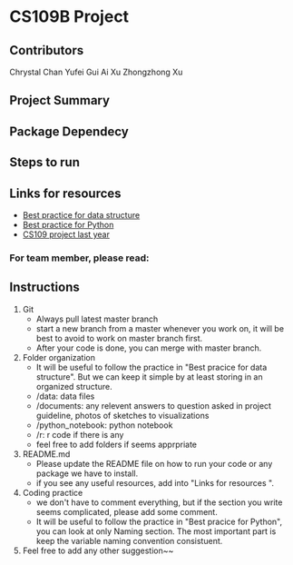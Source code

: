 CS109B Project
=============

## Contributors

Chrystal Chan
Yufei Gui
Ai Xu
Zhongzhong Xu

## Project Summary

## Package Dependecy

## Steps to run

## Links for resources 
* [Best practice for data structure](https://www.maxmasnick.com/analysis-org/)
* [Best practice for Python](https://gist.github.com/sloria/7001839)
* [CS109 project last year](https://github.com/kennyyu/cs109-project)

### For team member, please read:
## Instructions
1. Git
	- Always pull latest master branch
	- start a new branch from a master whenever you work on, it will be best to avoid to work on master branch first. 
	- After your code is done, you can merge with master branch.
2. Folder organization
	- It will be useful to follow the practice in "Best pracice for data structure". But we can keep it simple by at least storing in an organized structure.
	- /data: data files 
	- /documents: any relevent answers to question asked in project guideline, photos of sketches to visualizations
	- /python_notebook: python notebook
	- /r: r code if there is any
	- feel free to add folders if seems apprpriate
3. README.md
	- Please update the README file on how to run your code or any package we have to install.
	- if you see any useful resources, add into "Links for resources ". 
4. Coding practice
	- we don't have to comment everything, but if the section you write seems complicated, please add some comment.
	- It will be useful to follow the practice in "Best pracice for Python", you can look at only Naming section. The most important part is keep the variable naming convention consistuent.
5. Feel free to add any other suggestion~~
	



